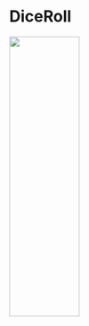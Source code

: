 # DiceRoll

<p aling="center" width="70%">
  <img widht="32%" src="https://github.com/FMSSBilisimAndroid/Samed_Hopa/blob/main/Week_1/diceRoll/images/diceRoll.gif" width="50%" height="500px">
</p>
